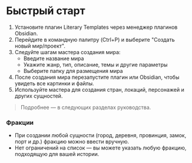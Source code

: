 # Быстрый старт

1. Установите плагин Literary Templates через менеджер плагинов Obsidian.
2. Перейдите в командную палитру (Ctrl+P) и выберите "Создать новый мир/проект".
3. Следуйте шагам мастера создания мира:
   - Введите название мира
   - Укажите жанр, тип, описание, темы и другие параметры
   - Выберите папку для размещения мира
4. После создания мира перезапустите плагин или Obsidian, чтобы увидеть все картинки и файлы.
5. Используйте мастера для создания стран, локаций, персонажей и других сущностей.

> Подробнее — в следующих разделах руководства.

### Фракции

- При создании любой сущности (город, деревня, провинция, замок, порт и др.) фракцию можно ввести вручную.
- Нет ограничений на список — вы можете указать любую фракцию, подходящую для вашей истории.

